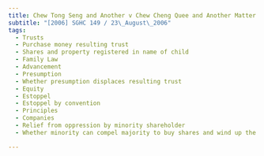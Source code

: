 ```yaml
---
title: Chew Tong Seng and Another v Chew Cheng Quee and Another Matter
subtitle: "[2006] SGHC 149 / 23\_August\_2006"
tags:
  - Trusts
  - Purchase money resulting trust
  - Shares and property registered in name of child
  - Family Law
  - Advancement
  - Presumption
  - Whether presumption displaces resulting trust
  - Equity
  - Estoppel
  - Estoppel by convention
  - Principles
  - Companies
  - Relief from oppression by minority shareholder
  - Whether minority can compel majority to buy shares and wind up the company

---
```


